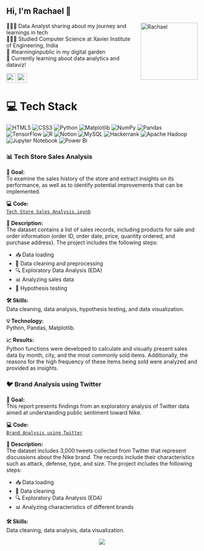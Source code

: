 ## Hi, I'm Rachael 👋

<img src="https://media.licdn.com/dms/image/D4D03AQEGIlFV5LGqzA/profile-displayphoto-shrink_400_400/0/1697709928729?e=1725494400&v=beta&t=vc1PliOhXUDLXRCO3ofVqN6zkRInsM5Jf3hXaJ7r5EU" alt="Rachael" align="right" width="150" style="margin-left: 10px;"/>

👩🏻‍💻 Data Analyst sharing about my journey and learnings in tech <br/>
👩🏻‍🎓 Studied Computer Science at Xavier Institute of Engineering, India <br/>
🌷 #learninginpublic in my digital garden <br/>
💭 Currently learning about data analytics and dataviz! <br/>

<a href="https://uk.linkedin.com/in/rachaeldm2507"><img src="https://img.shields.io/badge/linkedin-%230077B5.svg?&style=for-the-badge&logo=linkedin&logoColor=white" height=25></a> <a href="mailto:rachael.manjaly@icloud.com"><img src="https://img.shields.io/badge/Gmail-D14836.svg?&style=for-the-badge&logo=gmail&logoColor=white" height=25></a>
<br>

# 💻 Tech Stack
![HTML5](https://img.shields.io/badge/html5-%23E34F26.svg?style=for-the-badge&logo=html5&logoColor=white)
![CSS3](https://img.shields.io/badge/css3-%231572B6.svg?style=for-the-badge&logo=css3&logoColor=white)
![Python](https://img.shields.io/badge/python-3670A0?style=for-the-badge&logo=python&logoColor=ffdd54)
![Matplotlib](https://img.shields.io/badge/Matplotlib-%23ffffff.svg?style=for-the-badge&logo=Matplotlib&logoColor=black)
![NumPy](https://img.shields.io/badge/numpy-%23013243.svg?style=for-the-badge&logo=numpy&logoColor=white)
![Pandas](https://img.shields.io/badge/pandas-%23150458.svg?style=for-the-badge&logo=pandas&logoColor=white)
![TensorFlow](https://img.shields.io/badge/TensorFlow-%23FF6F00.svg?style=for-the-badge&logo=TensorFlow&logoColor=white)
![R](https://img.shields.io/badge/r-%23276DC3.svg?style=for-the-badge&logo=r&logoColor=white)
![Notion](https://img.shields.io/badge/Notion-%23000000.svg?style=for-the-badge&logo=notion&logoColor=white)
![MySQL](https://img.shields.io/badge/mysql-4479A1.svg?style=for-the-badge&logo=mysql&logoColor=white)
![Hackerrank](https://img.shields.io/badge/-Hackerrank-2EC866?style=for-the-badge&logo=HackerRank&logoColor=white)
![Apache Hadoop](https://img.shields.io/badge/Apache%20Hadoop-66CCFF?style=for-the-badge&logo=apachehadoop&logoColor=black)
![Jupyter Notebook](https://img.shields.io/badge/jupyter-%23FA0F00.svg?style=for-the-badge&logo=jupyter&logoColor=white)
![Power Bi](https://img.shields.io/badge/power_bi-F2C811?style=for-the-badge&logo=powerbi&logoColor=black)

### 📊 Tech Store Sales Analysis

**🎯 Goal:**  
To examine the sales history of the store and extract insights on its performance, as well as to identify potential improvements that can be implemented.

**💻 Code:**  
[`Tech Store Sales Analysis.ipynb`](https://github.com/tiannaparris/PortfolioProjects/blob/main/Tech%20Store%20Sales%20Analysis.ipynb)

**📝 Description:**  
The dataset contains a list of sales records, including products for sale and order information (order ID, order date, price, quantity ordered, and purchase address). The project includes the following steps:
- 📥 Data loading
- 🧹 Data cleaning and preprocessing
- 🔍 Exploratory Data Analysis (EDA)
- 📊 Analyzing sales data
- 📐 Hypothesis testing

**🛠 Skills:**  
Data cleaning, data analysis, hypothesis testing, and data visualization.

**💡 Technology:**  
Python, Pandas, Matplotlib.

**📈 Results:**  
Python functions were developed to calculate and visually present sales data by month, city, and the most commonly sold items. Additionally, the reasons for the high frequency of these items being sold were analyzed and provided as insights.

### 🐦 Brand Analysis using Twitter

**🎯 Goal:**  
This report presents findings from an exploratory analysis of Twitter data aimed at understanding public sentiment toward Nike.

**💻 Code:**  
[`Brand Analysis using Twitter`](https://github.com/Rach2507/Twitter-Analysis/blob/main/ASA_Coursework_20543476%20(1).ipynb)

**📝 Description:**  
The dataset includes 3,000 tweets collected from Twitter that represent discussions about the Nike brand. The records include their characteristics such as attack, defense, type, and size. The project includes the following steps:
- 📥 Data loading
- 🧹 Data cleaning
- 🔍 Exploratory Data Analysis (EDA)
- 📊 Analyzing characteristics of different brands

**🛠 Skills:**  
Data cleaning, data analysis, data visualization.



<p align="center">
  <img src="https://capsule-render.vercel.app/api?type=waving&color=gradient&height=80&section=footer"/>
</p>
